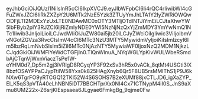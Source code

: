 eyJhbGciOiJQUzI1NiIsInR5cCI6IkpXVCJ9.eyJlbWFpbCI6Ii4rQC4rIiwibWl4cGFuZWxJZCI6IiRkZXZpY2U6MTk2NzE5Yzk3ZTUyYmJhLTA1Y2IyZWRiOWQwODFjLTI2MDExYzUxLTE0NDAwMC0xOTY3MTljOTdlNTJiYmEiLCJtaXhwYW5lbFByb2plY3RJZCI6IjRiZmIyNDE0YWI5NzNjNzQxYjZmMDY3YmYwNmQ1NTc1Iiwib3JnIjoiLioiLCJwdWIiOiJuZW80ai5jb20iLCJyZWciOiIgIiwic3ViIjoibmVvNGotZGVza3RvcCIsImV4cCI6MTc3NzU3MTY5MywidmVyIjoiKiIsImlzcyI6Im5lbzRqLmNvbSIsIm5iZiI6MTc0NjAzNTY5MywiaWF0IjoxNzQ2MDM1NjkzLCJqdGkiOiJWMFlYeWdCTGFjIn0.TlQnWlnuA_NYqWGLYpKivWULWbeRSmdbAjCTqnVjWxnViaczTsPe1W-eYHM0d7_Dp5m2gj3iVRIgD8RCyqYP3F92xSv3hR5x0vACk_8qtMt4USGti3lX8bzfOSAYPPaCJypTtilW58Yxs0k825HAgXnyb6Qr5F8UB5rsMMIThS1jP9J6kNXw6TgrFO9yRTCGQ12TKI52W4S6SOHS7B2eXUMf88jxCTLJD6_igXaZYP_El_K5qS3pVTA40eLhNBN5iDT7BBCHTprXx0NI4Cx71CTNypM4iI0S_JnS9aXmu8UMZ22x-Z6srjKIEspsaea6JLgyae6FmkgBg_9qjme0Fw
